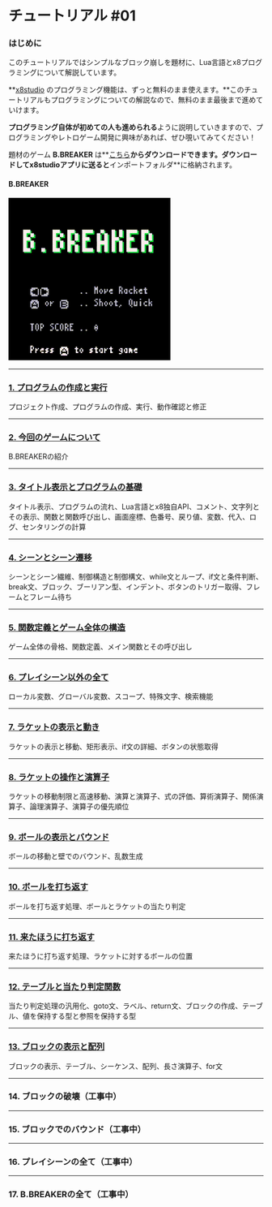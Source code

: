 # チュートリアル #01

### はじめに

このチュートリアルではシンプルなブロック崩しを題材に、Lua言語とx8プログラミングについて解説しています。

**[x8studio](index.md#アプリのダウンロード) のプログラミング機能は、ずっと無料のまま使えます。**このチュートリアルもプログラミングについての解説なので、無料のまま最後まで進めていけます。

**プログラミング自体が初めての人も進められる**ように説明していきますので、プログラミングやレトロゲーム開発に興味があれば、ぜひ覗いてみてください！

題材のゲーム **B.BREAKER** は**[こちら](downloads.md##B.BREAKER)**からダウンロードできます。ダウンロードしてx8studioアプリに送ると**インポートフォルダ**に格納されます。

#### B.BREAKER

![](imgs/tutorial_01/x8_bbreaker.gif)

---

### [1. プログラムの作成と実行](tutorial_01_01.md)

プロジェクト作成、プログラムの作成、実行、動作確認と修正

---
    
### [2. 今回のゲームについて](tutorial_01_02.md)
    
B.BREAKERの紹介

---

### [3. タイトル表示とプログラムの基礎](tutorial_01_03.md)

タイトル表示、プログラムの流れ、Lua言語とx8独自API、コメント、文字列とその表示、関数と関数呼び出し、画面座標、色番号、戻り値、変数、代入、ログ、センタリングの計算

---

### [4. シーンとシーン遷移](tutorial_01_04.md)

シーンとシーン繊維、制御構造と制御構文、while文とループ、if文と条件判断、break文、ブロック、ブーリアン型、インデント、ボタンのトリガー取得、フレームとフレーム待ち

---

### [5. 関数定義とゲーム全体の構造](tutorial_01_05.md)

ゲーム全体の骨格、関数定義、メイン関数とその呼び出し

---

### [6. プレイシーン以外の全て](tutorial_01_06.md)

ローカル変数、グローバル変数、スコープ、特殊文字、検索機能

---

### [7. ラケットの表示と動き](tutorial_01_07.md)

ラケットの表示と移動、矩形表示、if文の詳細、ボタンの状態取得

---

### [8. ラケットの操作と演算子](tutorial_01_08.md)

ラケットの移動制限と高速移動、演算と演算子、式の評価、算術演算子、関係演算子、論理演算子、演算子の優先順位

---

### [9. ボールの表示とバウンド](tutorial_01_09.md)

ボールの移動と壁でのバウンド、乱数生成

---

### [10. ボールを打ち返す](tutorial_01_10.md)

ボールを打ち返す処理、ボールとラケットの当たり判定

---

### [11. 来たほうに打ち返す](tutorial_01_11.md)

来たほうに打ち返す処理、ラケットに対するボールの位置

---

### [12. テーブルと当たり判定関数](tutorial_01_12.md)

当たり判定処理の汎用化、goto文、ラベル、return文、ブロックの作成、テーブル、値を保持する型と参照を保持する型

---

### [13. ブロックの表示と配列](tutorial_01_13.md)

ブロックの表示、テーブル、シーケンス、配列、長さ演算子、for文

---

### 14. ブロックの破壊（工事中）

---

### 15. ブロックでのバウンド（工事中）

---

### 16. プレイシーンの全て（工事中）

---

### 17. B.BREAKERの全て（工事中）
